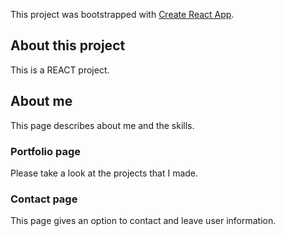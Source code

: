 This project was bootstrapped with [Create React App](https://github.com/facebook/create-react-app).

## About this project
This is a REACT project.

## About me 

This page describes about me and the skills.

### Portfolio page 

Please take a look at the projects that I made. 


### Contact page 

This page gives an option to contact and leave user information.





